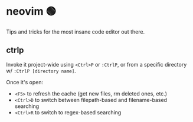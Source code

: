 # neovim 🟢

Tips and tricks for the most insane code editor out there.

## ctrlp

Invoke it project-wide using `<Ctrl>P` or `:CtrlP`, or from a specific directory w/ `:CtrlP [directory name]`.

Once it's open:

- `<F5>` to refresh the cache (get new files, rm deleted ones, etc.)
- `<Ctrl>D` to switch between filepath-based and filename-based searching
- `<Ctrl>R` to switch to regex-based searching

